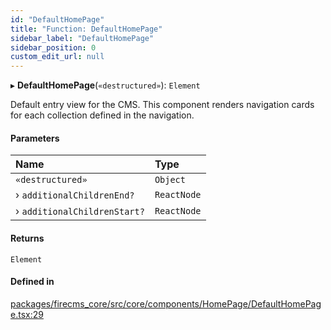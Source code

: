 ```yaml
---
id: "DefaultHomePage"
title: "Function: DefaultHomePage"
sidebar_label: "DefaultHomePage"
sidebar_position: 0
custom_edit_url: null
---
```


▸ **DefaultHomePage**(`«destructured»`): `Element`

Default entry view for the CMS. This component renders navigation cards
for each collection defined in the navigation.

#### Parameters

| Name | Type |
| :------ | :------ |
| `«destructured»` | `Object` |
| › `additionalChildrenEnd?` | `ReactNode` |
| › `additionalChildrenStart?` | `ReactNode` |

#### Returns

`Element`

#### Defined in

[packages/firecms_core/src/core/components/HomePage/DefaultHomePage.tsx:29](https://github.com/FireCMSco/firecms/blob/d45f3739/packages/firecms_core/src/core/components/HomePage/DefaultHomePage.tsx#L29)
